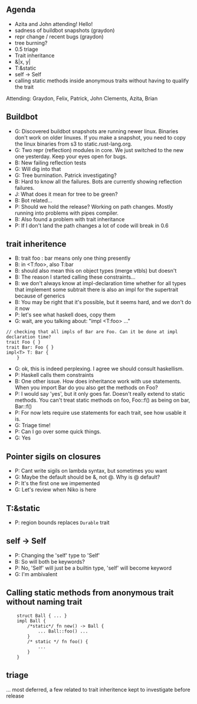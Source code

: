 ## Agenda
 - Azita and John attending! Hello!
 - sadness of buildbot snapshots (graydon)
 - repr change / recent bugs (graydon)
 - tree burning?
 - 0.5 triage
 - Trait inheritance
 - &|x, y|
 - T:&static
 - self → Self
 - calling static methods inside anonymous traits without having to qualify the trait

Attending: Graydon, Felix, Patrick, John Clements, Azita, Brian

## Buildbot

- G: Discovered buildbot snapshots are running newer linux. Binaries don't work on older linuxes. If you make a snapshot, you need to copy the linux binaries from s3 to static.rust-lang.org.
- G: Two repr (reflection) modules in core. We just switched to the new one yesterday. Keep your eyes open for bugs.
- B: New failing reflection tests
- G: Will dig into that
- G: Tree burnination. Patrick investigating?
- B: Hard to know all the failures. Bots are currently showing reflection failures.
- J: What does it mean for tree to be green?
- B: Bot related...
- P: Should we hold the release? Working on path changes. Mostly running into problems with pipes compiler.
- B: Also found a problem with trait inheritance
- P: If I don't land the path changes a lot of code will break in 0.6

## trait inheritence

- B: trait foo : bar means only one thing presently
- B: in <T:foo>, also T:bar
- B: should also mean this on object types (merge vtbls) but doesn't
- B: The reason I started calling these constraints...
- B: we don't always know at impl-declaration time whether for all types that implement some subtrait there is also an impl for the supertrait because of generics
- B: You may be right that it's possible, but it seems hard, and we don't do it now
- P: let's see what haskell does, copy them
- G: wait, are you talking about: "impl <T:foo> ..."

```
// checking that all impls of Bar are Foo. Can it be done at impl declaration time?
trait Foo { }
trait Bar: Foo { }
impl<T> T: Bar {
    }
```

- G: ok, this is indeed perplexing. I agree we should consult haskellism.
- P: Haskell calls them constraints
- B: One other issue. How does inheritance work with use statements. When you import Bar do you also get the methods on Foo?
- P: I would say 'yes', but it only goes far. Doesn't really extend to static methods. You can't treat static methods on foo, Foo::f() as being on bar, Bar::f()
- P: For now lets require use statements for each trait, see how usable it is.
- G: Triage time!
- P: Can I go over some quick things.
- G: Yes

## Pointer sigils on closures

- P: Cant write sigils on lambda syntax, but sometimes you want
- G: Maybe the default should be &, not @. Why is @ default?
- P: It's the first one we impemented
- G: Let's review when Niko is here

## T:&static

- P: region bounds replaces `Durable` trait

<general agreement>

## self -> Self
- P: Changing the 'self' type to 'Self'
- B: So will both be keywords?
- P: No, 'Self' will just be a builtin type, 'self' will become keyword
- G: I'm ambivalent

<shrugs and agreement>

## Calling static methods from anonymous trait without naming trait

```
    struct Ball { ... }
    impl Ball {
        /*static*/ fn new() -> Ball {
            ... Ball::foo() ...
        }
        /* static */ fn foo() {
            ...
        }
    }
```

## triage

... most deferred, a few related to trait inheritence kept to investigate before release
